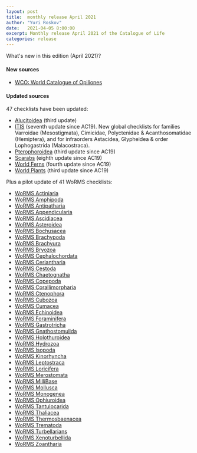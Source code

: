 ```yaml
---
layout: post
title:  monthly release April 2021
author: "Yuri Roskov"
date:   2021-04-05 8:00:00
excerpt: Monthly release April 2021 of the Catalogue of Life
categories: release
---
```


What's new in this edition (April 2021)?

#### New sources

 * [WCO: World Catalogue of Opiliones](/data/dataset/2256)

#### Updated sources 

47 checklists have been updated:

 * [Alucitoidea](/data/dataset/2207) (third update)
 * [ITIS](/data/dataset/2144) (seventh update since AC19). New global checklists for families Varroidae (Mesostigmata), Cimicidae, Polyctenidae & Acanthosomatidae (Hemiptera), and for infraorders Astacidea, Glypheidea & order Lophogastrida (Malacostraca).
 * [Pterophoroidea](/data/dataset/1199) (third update since AC19)
 * [Scarabs](/data/dataset/1027) (eighth update since AC19)
 * [World Ferns](/data/dataset/1140) (fourth update since AC19)
 * [World Plants](/data/dataset/1141) (third update since AC19)

Plus a pilot update of 41 WoRMS checklists:

 * [WoRMS Actiniaria](/data/dataset/1176)
 * [WoRMS Amphipoda](/data/dataset/1202)
 * [WoRMS Antipatharia](/data/dataset/1194)
 * [WoRMS Appendicularia](/data/dataset/1178)
 * [WoRMS Ascidiacea](/data/dataset/1186)
 * [WoRMS Asteroidea](/data/dataset/1095)
 * [WoRMS Bochusacea](/data/dataset/1086)
 * [WoRMS Brachypoda](/data/dataset/1087)
 * [WoRMS Brachyura](/data/dataset/1108)
 * [WoRMS Bryozoa](/data/dataset/1081)
 * [WoRMS Cephalochordata](/data/dataset/1154)
 * [WoRMS Ceriantharia](/data/dataset/1179)
 * [WoRMS Cestoda](/data/dataset/1127)
 * [WoRMS Chaetognatha](/data/dataset/1132)
 * [WoRMS Copepoda](/data/dataset/1191)
 * [WoRMS Corallimorpharia](/data/dataset/1195)
 * [WoRMS Ctenophora](/data/dataset/1180)
 * [WoRMS Cubozoa](/data/dataset/1181)
 * [WoRMS Cumacea](/data/dataset/1058)
 * [WoRMS Echinoidea](/data/dataset/1106)
 * [WoRMS Foraminifera](/data/dataset/1157)
 * [WoRMS Gastrotricha](/data/dataset/1122)
 * [WoRMS Gnathostomulida](/data/dataset/1125)
 * [WoRMS Holothuroidea](/data/dataset/1107)
 * [WoRMS Hydrozoa](/data/dataset/1112)
 * [WoRMS Isopoda](/data/dataset/1094)
 * [WoRMS Kinorhyncha](/data/dataset/1153)
 * [WoRMS Leptostraca](/data/dataset/1105)
 * [WoRMS Loricifera](/data/dataset/1182)
 * [WoRMS Merostomata](/data/dataset/1152)
 * [WoRMS MilliBase](/data/dataset/1200)
 * [WoRMS Mollusca](/data/dataset/1130)
 * [WoRMS Monogenea](/data/dataset/1126)
 * [WoRMS Ophiuroidea](/data/dataset/1059)
 * [WoRMS Tantulocarida](/data/dataset/1092)
 * [WoRMS Thaliacea](/data/dataset/1185)
 * [WoRMS Thermosbaenacea](/data/dataset/1093)
 * [WoRMS Trematoda](/data/dataset/1128)
 * [WoRMS Turbellarians](/data/dataset/1193)
 * [WoRMS Xenoturbellida](/data/dataset/1100)
 * [WoRMS Zoantharia](/data/dataset/1197)

